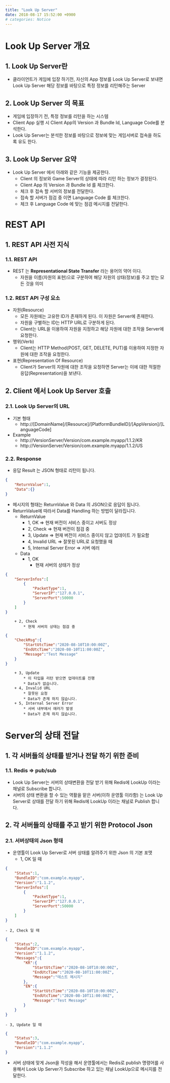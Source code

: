```yaml
---
title: "Look Up Server"
date: 2018-08-17 15:52:00 +0900
# categories: Notice
---
```


# Look Up Server 개요
## 1. Look Up Server란
* 클라이언트가 게임에 입장 하기전, 자신의 App 정보를 Look Up Server로 보내면 Look Up Server 해당 정보를 바탕으로 특정 정보를 리턴해주는 Server

## 2. Look Up Server 의 목표
* 게임에 입장하기 전, 특정 정보를 리턴을 하는 시스템
* Client App 실행 시 Client App의 Version 과 Bundle Id, Language Code를 분석한다.
* Look Up Server는 분석한 정보를 바탕으로 정보에 맞는 게임서버로 접속을 하도록 유도 한다.

## 3. Look Up Server 요약
* Look Up Server 에서 아래와 같은 기능을 제공한다.
    - Client 의 정보와 Game Server의 상태에 따라 리턴 하는 정보가 결정된다.
    - Client App 의 Version 과 Bundle Id 를 체크한다.
    - 체크 후 접속 할 서버의 정보를 전달한다.
    - 접속 할 서버가 점검 중 이면 Language Code 를 체크한다.
    - 체크 후 Language Code 에 맞는 점검 메시지를 전달한다.


# REST API
## 1. REST API 사전 지식
### 1.1. REST API
* REST 는 **Representational State Transfer** 라는 용어의 약어 이다.
    - 자원을 이름(자원의 표현)으로 구분하여 해당 자원의 상태(정보)를 주고 받는 모든 것을 의미

### 1.2. REST API 구성 요소
* 자원(Resource)
    - 모든 자원에는 고유한 ID가 존재하게 된다. 이 자원은 Server에 존재한다.
    - 자원을 구별하는 ID는 HTTP URL로 구분하게 된다.
    - Client는 URL을 이용하여 자원을 지정하고 해당 자원에 대한 조작을 Server에 요청한다.
* 행위(Verb)
    - Client는 HTTP Method(POST, GET, DELETE, PUT)를 이용하여 지정한 자원에 대한 조작을 요청한다.
* 표현(Representation Of Resource)
    - Client가 Server의 자원에 대한 조작을 요청하면 Server는 이에 대한 적절한 응답(Representation)을 보낸다.
## 2. Client 에서 Look Up Server 호출
### 2.1. Look Up Server의 URL
* 기본 형태
    - http://[DomainName]/[Resource]/[PlatformBundleID]/[AppVersion]/[LanguageCode]
* Example
    - http://VersionServer/Version/com.example.myapp/1.1.2/KR
    - http://VersionServer/Version/com.example.myapp/1.1.2/US

### 2.2. Response
* 응답 Result 는 JSON 형태로 리턴이 됩니다. 
```json
{
    "ReturnValue":1,
    "Data":{}
}
```
* 메시지의 형태는 ReturnValue  와 Data 의 JSON으로 응답이 됩니다.
* ReturnValue에 따라서 Data를 Handling 하는 방법이 달라집니다.
    - ReturnValue
        + 1, OK => 현재 버전이 서비스 중이고 서버도 정상
        + 2, Check => 현재 버전이 점검 중
        + 3, Update => 현재 버전이 서비스 중이지 않고 업데이트 가 필요함
        + 4, Invalid URL => 잘못된 URL로 요청했을 때
        + 5, Internal Server Error => 서버 에러
    - Data
        + 1, OK
            * 현재 서버의 상태가 정상
```json
{ 
    "ServerInfos":[ 
        { 
            "PacketType":1, 
            "ServerIP":"127.0.0.1", 
            "ServerPort":50000 
        } 
    ] 
}
```
        + 2, Check
            * 현재 서버의 상태는 점검 중
```json
{
    "CheckMsg":{
        "StartUtcTime":"2020-08-10T10:00:00Z",
        "EndUtcTime":"2020-08-10T11:00:00Z",
        "Message":"Test Message"
    }
}
```
        + 3, Update
            * 이 타입을 리턴 받으면 업데이트를 진행
            * Data가 없습니다.
        + 4, Invalid URL
            * 잘못된 요청
            * Data가 존재 하지 않습니다.
        + 5, Internal Server Error
            * 서버 내부에서 에러가 발생
            * Data가 존재 하지 않습니다. 

# Server의 상태 전달
## 1. 각 서버들의 상태를 받거나 전달 하기 위한 준비
### 1.1. Redis => pub/sub
* Look Up Server는 서버의 상태변환을 전달 받기 위해 Redis에 LookUp 이라는 채널로 Subscribe 합니다.
* 서버의 상태 변환을 할 수 있는 역활을 맡은 서버(이하 운영툴 이라함) 는 Look Up Server로 상태를 전달 하기 위해 Redis에 LookUp 이라는 채널로 Publish 합니다.
## 2. 각 서버들의 상태를 주고 받기 위한 Protocol Json
### 2.1. 서버상태의 Json 형태
* 운영툴이 Look Up Server로 서버 상태를 알려주기 위한 Json 의 기본 포맷
    - 1, OK 일 때
```json
{
    "Status":1,
    "BundleID":"com.example.myapp",
    "Version":"1.1.2",
    "ServerInfos":[
        {
            "PacketType":1,
            "ServerIP":"127.0.0.1",
            "ServerPort":50000
        }
    ]
}
```
    - 2, Check 일 때
```json
{
    "Status":2,
    "BundleID":"com.example.myapp",
    "Version":"1.1.2",
    "Messages":{
        "KR":{
            "StartUtcTime":"2020-08-10T10:00:00Z",
            "EndUtcTime":"2020-08-10T11:00:00Z",
            "Message":"테스트 메시지"
        },
        "EN":{
            "StartUtcTime":"2020-08-10T10:00:00Z",
            "EndUtcTime":"2020-08-10T11:00:00Z",
            "Message":"Test Message"
        }
    }
}
```
    - 3, Update 일 때
```json
{
    "Status":3,
    "BundleID":"com.example.myapp",
    "Version":"1.1.2"
}
```
* 서버 상태에 맞게 Json을 작성을 해서 운영툴에서는 Redis로 publish 명령어를 사용해서 Look Up Server가 Subscribe 하고 있는 채널 LookUp으로 메시지를 전달한다.